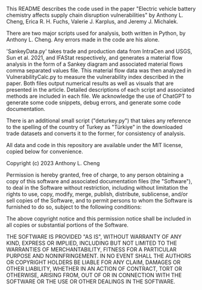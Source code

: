 This README describes the code used in the paper "Electric vehicle battery chemistry affects supply chain disruption vulnerabilities" by Anthony L. Cheng, Erica R. H. Fuchs, Valerie J. Karplus, and Jeremy J. Michalek.

There are two major scripts used for analysis, both written in Python, by Anthony L. Cheng. Any errors made in the code are his alone. 

'SankeyData.py' takes trade and production data from IntraCen and USGS, Sun et al. 2021, and IFAStat respectively, and generates a material flow analysis in the form of a Sankey diagram and associated material flows comma separated values file. This material flow data was then analyzed in VulnerabilityCalc.py to measure the vulnerability index described in the paper. Both files output numerical results as well as visuals that are presented in the article. Detailed descriptions of each script and associated methods are included in each file. We acknowledge the use of ChatGPT to generate some code snippets, debug errors, and generate some code documentation.

There is an additional small script ("deturkey.py") that takes any reference to the spelling of the country of Turkey as "Türkiye" in the downloaded trade datasets and converts it to the former, for consistency of analysis. 

All data and code in this repository are available under the MIT license, copied below for convenience.

Copyright (c) 2023 Anthony L. Cheng

Permission is hereby granted, free of charge, to any person obtaining a copy of this software and associated documentation files (the "Software"), to deal in the Software without restriction, including without limitation the rights to use, copy, modify, merge, publish, distribute, sublicense, and/or sell copies of the Software, and to permit persons to whom the Software is furnished to do so, subject to the following conditions:

The above copyright notice and this permission notice shall be included in all copies or substantial portions of the Software.

THE SOFTWARE IS PROVIDED "AS IS", WITHOUT WARRANTY OF ANY KIND, EXPRESS OR IMPLIED, INCLUDING BUT NOT LIMITED TO THE WARRANTIES OF MERCHANTABILITY, FITNESS FOR A PARTICULAR PURPOSE AND NONINFRINGEMENT. IN NO EVENT SHALL THE AUTHORS OR COPYRIGHT HOLDERS BE LIABLE FOR ANY CLAIM, DAMAGES OR OTHER LIABILITY, WHETHER IN AN ACTION OF CONTRACT, TORT OR OTHERWISE, ARISING FROM, OUT OF OR IN CONNECTION WITH THE SOFTWARE OR THE USE OR OTHER DEALINGS IN THE SOFTWARE.